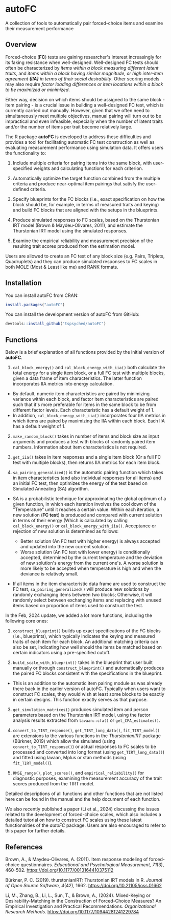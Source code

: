 # autoFC

A collection of tools to automatically pair forced-choice items and examine their measurement performance

## Overview

Forced-choice (**FC**) tests are gaining researcher's interest increasingly for its faking resistance when well-designed. Well-designed FC tests should often be characterized by *items within a block measuring different latent traits*, and *items within a block having similar magnitude, or high inter-item agreement **(IIA)** in terms of their social desirability*. Other scoring models may also require *factor loading differences or item locations within a block to be maximized or minimized*.

Either way, decision on which items should be assigned to the same block - item pairing - is a crucial issue in building a well-designed FC test, which is currently carried out manually. However, given that we often need to simultaneously meet multiple objectives, manual pairing will turn out to be impractical and even infeasible, especially when the number of latent traits and/or the number of items per trait become relatively large.

The R package **autoFC** is developed to address these difficulties and provides a tool for facilitating automatic FC test construction as well as evaluating measurement performance using simulation data. It offers users the functionality to:

1.  Include multiple criteria for pairing items into the same block, with user-specified weights and calculating functions for each criterion.

2.  Automatically optimize the target function combined from the multiple criteria and produce near-optimal item pairings that satisfy the user-defined criteria.

3.  Specify blueprints for the FC blocks (i.e., exact specification on how the block should be, for example, in terms of measured traits and keying) and build FC blocks that are aligned with the setups in the blueprints.

4.  Produce simulated responses to FC scales, based on the Thurstonian IRT model (Brown & Maydeu-Olivares, 2011), and estimate the Thurstonian IRT model using the simulated responses.

5.  Examine the empirical reliability and measurement precision of the resulting trait scores produced from the estimation model.

Users are allowed to create an FC test of any block size (e.g. Pairs, Triplets, Quadruplets) and they can produce simulated responses to FC scales in both MOLE (Most & Least like me) and RANK formats.

## Installation

You can install autoFC from CRAN:

``` r
install.packages("autoFC")
```

You can install the development version of autoFC from GitHub:

``` r
devtools::install_github("tspsyched/autoFC")
```

## Functions

Below is a brief explanation of all functions provided by the initial version of **autoFC**.

1.  `cal_block_energy()` and `cal_block_energy_with_iia()` both calculate the total energy for a single item block, or a full FC test with multiple blocks, given a data frame of item characteristics. The latter function incorporates IIA metrics into energy calculation.

-   By default, numeric item characteristics are paired by minimizing variance within each block, and factor item characteristics are paired such that it's more preferable for items in the same block to be from different factor levels. Each characteristic has a default weight of 1.
-   In addition, `cal_block_energy_with_iia()` incorporates four IIA metrics in which items are paired by maximizing the IIA within each block. Each IIA has a default weight of 1.

2.  `make_random_block()` takes in number of items and block size as input arguments and produces a test with blocks of randomly paired item numbers. Information about item characteristics is not required.

3.  `get_iia()` takes in item responses and a single item block (Or a full FC test with multiple blocks), then returns IIA metrics for each item block.

4.  `sa_pairing_generalized()` is the automatic pairing function which takes in item characteristics (and also individual responses for all items) and an initial FC test, then optimizes the energy of the test based on Simulated Annealing (SA) algorithm.

-   SA is a probabilistic technique for approximating the global optimum of a given function, in which each iteration involves the cool down of the "Temperature" until it reaches a certain value. Within each iteration, a new solution (**FC test**) is produced and compared with current solution in terms of their energy (Which is calculated by calling `cal_block_energy()` or `cal_block_energy_with_iia()`. Acceptance or rejection of new solution is determined as follows:

    -   Better solution (An FC test with higher energy) is always accepted and updated into the new current solution.
    -   Worse solution (An FC test with lower energy) is conditionally accepted, determined by the current temperature and the deviation of new solution's energy from the current one's. A worse solution is more likely to be accepted when temperature is high and when the deviance is relatively small.

-   If all items in the item characteristic data frame are used to construct the FC test, `sa_pairing_generalized()` will produce new solutions by randomly exchanging items between two blocks; Otherwise, it will randomly select between exchanging items and replacing with unused items based on proportion of items used to construct the test.

In the Feb, 2024 update, we added a lot more functions, including the following core ones:

1.  `construct_blueprint()` builds up exact specifications of the FC blocks (i.e., blueprints), which typically indicates the keying and measured traits of each item for each block. An additional matching criteria can also be set, indicating how well should the items be matched based on certain indicators using a pre-specified cutoff.

2.  `build_scale_with_blueprint()` takes in the blueprint that user built manually or through `construct_blueprint()` and automatically produces the paired FC blocks consistent with the specifications in the blueprint.

-   This is an addition to the automatic item pairing module as was already there back in the earlier version of autoFC. Typically when users want to construct FC scales, they would wish at least some blocks to be exactly in certain designs. This function exactly serves as that purpose.

3.  `get_simulation_matrices()` produces simulated item and person parameters based on the Thurstonian IRT model, using the factor analysis results extracted from `lavaan::cfa()` or `get_CFA_estimates()`.

4.  `convert_to_TIRT_response()`, `get_TIRT_long_data()`, `fit_TIRT_model()` are extensions to the various functions in the *ThurstonianIRT* package (Bürkner, 2019) which allow the simulated (using `convert_to_TIRT_response()`) or actual responses to FC scales to be processed and converted into long format (using `get_TIRT_long_data()`) and fitted using lavaan, Mplus or stan methods (using `fit_TIRT_model()`).

5.  `RMSE_range()`, `plot_scores()`, and `empirical_reliability()` for diagnostic purposes, examining the measurement accuracy of the trait scores produced from the TIRT model.

Detailed descriptions of all functions and other functions that are not listed here can be found in the manual and the help document of each function.

We also recently published a paper (Li et al., 2024) discussing the issues related to the development of forced-choice scales, which also includes a detailed tutorial on how to construct FC scales using these latest functionalities of the *autoFC* package. Users are also encouraged to refer to this paper for further details.


## References
Brown, A., & Maydeu-Olivares, A. (2011). Item response modeling of forced-choice questionnaires. *Educational and Psychological Measurement, 71*(3), 460-502. https://doi.org/10.1177/0013164410375112

Bürkner, P. C. (2019). thurstonianIRT: Thurstonian IRT models in R. *Journal of Open Source Software, 4*(42), 1662. https://doi.org/10.21105/joss.01662

Li, M., Zhang, B., Li, L., Sun, T., & Brown, A., (2024). Mixed-Keying or Desirability-Matching in the Construction of Forced-Choice Measures? An Empirical Investigation and Practical Recommendations. *Organizational Research Methods*. https://doi.org/10.1177/10944281241229784

